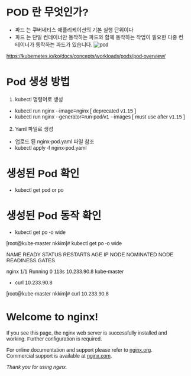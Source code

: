 # POD 란 무엇인가?
- 파드 는 쿠버네티스 애플리케이션의 기본 실행 단위이다
- 파드 는 단일 컨테이너만 동작하는 파드와 함께 동작하는 작업이 필요한 다중 컨테이너가 동작하는 파드가 있습니다.
![pod](https://d33wubrfki0l68.cloudfront.net/fe03f68d8ede9815184852ca2a4fd30325e5d15a/98064/docs/tutorials/kubernetes-basics/public/images/module_03_pods.svg "pod")

https://kubernetes.io/ko/docs/concepts/workloads/pods/pod-overview/

# Pod 생성 방법 
1) kubectl 명령어로 생성
  - kubectl run nginx --image=nginx [ deprecated v1.15 ]
  - kubectl run nginx --generator=run-pod/v1 --images [ must use after v1.15 ]
  
2) Yaml 파일로 생성
  - 업로드 된 nginx-pod.yaml 파일 참조
  - kubectl apply -f nginx-pod.yaml 
# 생성된 Pod 확인
- kubectl get pod or po

# 생성된 Pod 동작 확인
- kubectl get po -o wide 

[root@kube-master nkkim]# kubectl get po  -o wide

NAME    READY   STATUS    RESTARTS   AGE    IP            NODE          NOMINATED NODE   READINESS GATES

nginx   1/1     Running   0          113s   10.233.90.8   kube-master   <none>           <none>

- curl 10.233.90.8 

[root@kube-master nkkim]# curl 10.233.90.8

<!DOCTYPE html>
<html>
<head>
<title>Welcome to nginx!</title>
<style>
    body {
        width: 35em;
        margin: 0 auto;
        font-family: Tahoma, Verdana, Arial, sans-serif;
    }
</style>
</head>
<body>
<h1>Welcome to nginx!</h1>
<p>If you see this page, the nginx web server is successfully installed and
working. Further configuration is required.</p>

<p>For online documentation and support please refer to
<a href="http://nginx.org/">nginx.org</a>.<br/>
Commercial support is available at
<a href="http://nginx.com/">nginx.com</a>.</p>

<p><em>Thank you for using nginx.</em></p>
</body>
</html>
